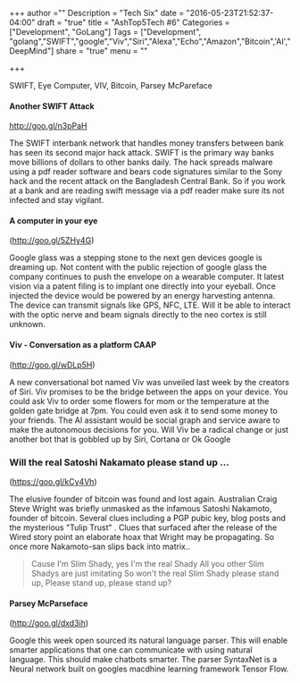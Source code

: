 +++
author =""
Description = "Tech Six"
date = "2016-05-23T21:52:37-04:00"
draft = "true"
title = "AshTop5Tech #6"
Categories = ["Development", "GoLang"]
Tags = ["Development", "golang","SWIFT","google","Viv","Siri","Alexa","Echo","Amazon","Bitcoin",'AI',"DeepMind"]
share = "true"
menu = ""

+++

SWIFT, Eye Computer, VIV, Bitcoin, Parsey McPareface
<!--more-->

#### Another SWIFT Attack
<http://goo.gl/n3pPaH>


The SWIFT interbank network that  handles money transfers between bank has seen its second major hack attack.  SWIFT is the primary way banks move billions of dollars to other banks daily. The hack spreads malware using a pdf reader software and bears code signatures similar to the Sony hack and the recent attack on the Bangladesh Central Bank. So if you work at a bank and are reading swift message via a pdf reader make sure its not infected and stay vigilant.

#### A computer in your eye
(http://goo.gl/5ZHy4G)


Google glass was a stepping stone to the next gen devices google is dreaming up. Not content with the public rejection of google glass the company continues to push the envelope on a wearable computer. It latest vision via a patent filing is to implant one directly into your eyeball.  Once injected the device would be powered by an energy harvesting antenna. The device can transmit  signals like GPS, NFC, LTE. Will it be able to interact with the optic nerve and beam signals directly to the neo cortex is still unknown.

#### Viv - Conversation as a platform CAAP
(http://goo.gl/wDLp5H)


A new conversational bot named Viv was unveiled  last week by the creators of Siri. Viv promises to be the bridge between the apps on your device. You could ask Viv to order some flowers for mom or the temperature at the golden gate bridge at 7pm. You could even ask it to send some money to your friends. The AI assistant would be social graph and service aware to make the autonomous decisions for you. Will Viv be a radical change or just another bot that is gobbled up  by Siri, Cortana or Ok Google

### Will the real Satoshi Nakamato please stand up ...
(https://goo.gl/kCy4Vh)

The elusive founder of bitcoin  was found and lost again. Australian Craig Steve Wright was briefly unmasked as the infamous  Satoshi Nakamoto, founder of bitcoin. Several clues including a PGP pubic key, blog posts and the mysterious "Tulip Trust" .  Clues that surfaced after the release of the Wired story point an elaborate hoax that Wright may be propagating. So once more Nakamoto-san slips back into matrix..

> Cause I'm Slim Shady, yes I'm the real Shady
All you other Slim Shadys are just imitating
So won't the real Slim Shady please stand up,
Please stand up, please stand up?


#### Parsey McParseface
(http://goo.gl/dxd3ih)

Google this week open sourced its natural language parser. This will enable smarter applications that one can communicate with using natural language. This should make chatbots smarter. The parser SyntaxNet is a Neural network built on googles macdhine learning framework Tensor Flow.
